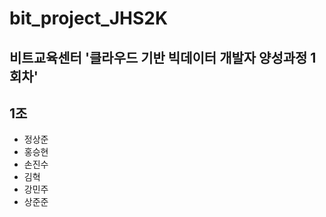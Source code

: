 # bit_project_JHS2K

## 비트교육센터 '클라우드 기반 빅데이터 개발자 양성과정 1회차'

## 1조
- 정상준
- 홍승현
- 손진수
- 김혁
- 강민주
- 상준준
